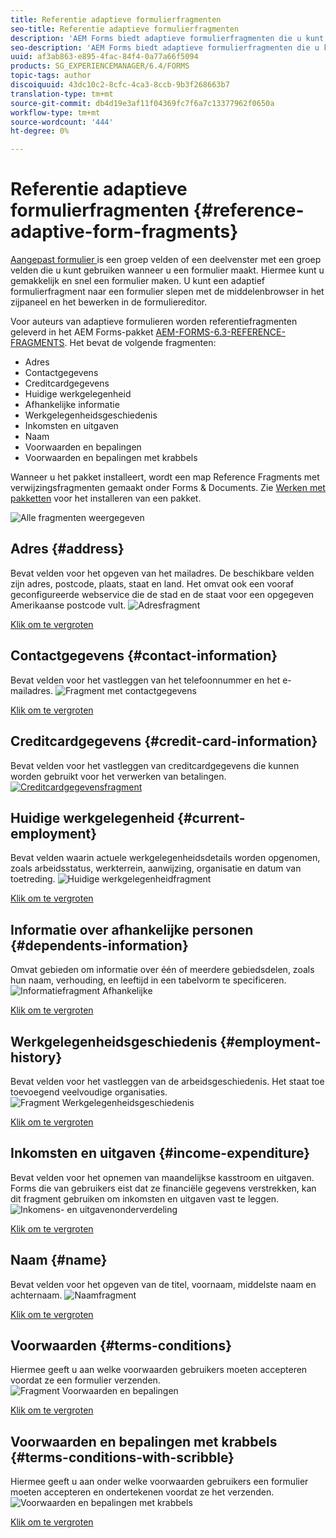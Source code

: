 ```yaml
---
title: Referentie adaptieve formulierfragmenten
seo-title: Referentie adaptieve formulierfragmenten
description: 'AEM Forms biedt adaptieve formulierfragmenten die u kunt gebruiken als elementen om snel een formulier te maken. '
seo-description: 'AEM Forms biedt adaptieve formulierfragmenten die u kunt gebruiken als elementen om snel een formulier te maken. '
uuid: af3ab863-e895-4fac-84f4-0a77a66f5094
products: SG_EXPERIENCEMANAGER/6.4/FORMS
topic-tags: author
discoiquuid: 43dc10c2-8cfc-4ca3-8ccb-9b3f268663b7
translation-type: tm+mt
source-git-commit: db4d19e3af11f04369fc7f6a7c13377962f0650a
workflow-type: tm+mt
source-wordcount: '444'
ht-degree: 0%

---
```



# Referentie adaptieve formulierfragmenten {#reference-adaptive-form-fragments}

[Aangepast formulier ](/help/forms/using/adaptive-form-fragments.md) is een groep velden of een deelvenster met een groep velden die u kunt gebruiken wanneer u een formulier maakt. Hiermee kunt u gemakkelijk en snel een formulier maken. U kunt een adaptief formulierfragment naar een formulier slepen met de middelenbrowser in het zijpaneel en het bewerken in de formuliereditor.

Voor auteurs van adaptieve formulieren worden referentiefragmenten geleverd in het AEM Forms-pakket [AEM-FORMS-6.3-REFERENCE-FRAGMENTS](https://www.adobeaemcloud.com/content/marketplace/marketplaceProxy.html?packagePath=/content/companies/public/adobe/packages/cq630/fd/AEM-FORMS-6.3-REFERENCE-FRAGMENTS). Het bevat de volgende fragmenten:

* Adres
* Contactgegevens
* Creditcardgegevens
* Huidige werkgelegenheid
* Afhankelijke informatie
* Werkgelegenheidsgeschiedenis
* Inkomsten en uitgaven
* Naam
* Voorwaarden en bepalingen
* Voorwaarden en bepalingen met krabbels

Wanneer u het pakket installeert, wordt een map Reference Fragments met verwijzingsfragmenten gemaakt onder Forms &amp; Documents. Zie [Werken met pakketten](/help/sites-administering/package-manager.md) voor het installeren van een pakket.

![Alle fragmenten weergegeven](assets/ootb-frags.png)

## Adres {#address}

Bevat velden voor het opgeven van het mailadres. De beschikbare velden zijn adres, postcode, plaats, staat en land. Het omvat ook een vooraf geconfigureerde webservice die de stad en de staat voor een opgegeven Amerikaanse postcode vult.
![Adresfragment](assets/address.png)

[Klik om te vergroten](assets/address.png)

## Contactgegevens {#contact-information}

Bevat velden voor het vastleggen van het telefoonnummer en het e-mailadres.
![Fragment met contactgegevens](assets/contact-info.png)

[Klik om te vergroten](assets/contact-info-1.png)

## Creditcardgegevens {#credit-card-information}

Bevat velden voor het vastleggen van creditcardgegevens die kunnen worden gebruikt voor het verwerken van betalingen.
[ ![Creditcardgegevensfragment](assets/cc-info.png)](assets/cc-info-1.png)

## Huidige werkgelegenheid {#current-employment}

Bevat velden waarin actuele werkgelegenheidsdetails worden opgenomen, zoals arbeidsstatus, werkterrein, aanwijzing, organisatie en datum van toetreding.
![Huidige werkgelegenheidfragment](assets/current-emp.png)

[Klik om te vergroten](assets/current-emp-1.png)

## Informatie over afhankelijke personen {#dependents-information}

Omvat gebieden om informatie over één of meerdere gebiedsdelen, zoals hun naam, verhouding, en leeftijd in een tabelvorm te specificeren.
![Informatiefragment Afhankelijke](assets/dependents-info.png)

[Klik om te vergroten](assets/dependents-info-1.png)

## Werkgelegenheidsgeschiedenis {#employment-history}

Bevat velden voor het vastleggen van de arbeidsgeschiedenis. Het staat toe toevoegend veelvoudige organisaties.
![Fragment Werkgelegenheidsgeschiedenis](assets/emp-history.png)

[Klik om te vergroten](assets/emp-history-1.png)

## Inkomsten en uitgaven {#income-expenditure}

Bevat velden voor het opnemen van maandelijkse kasstroom en uitgaven. Forms die van gebruikers eist dat ze financiële gegevens verstrekken, kan dit fragment gebruiken om inkomsten en uitgaven vast te leggen.
![Inkomens- en uitgavenonderverdeling](assets/income.png)

[Klik om te vergroten](assets/income-1.png)

## Naam {#name}

Bevat velden voor het opgeven van de titel, voornaam, middelste naam en achternaam.
![Naamfragment](assets/name.png)

[Klik om te vergroten](assets/name-1.png)

## Voorwaarden {#terms-conditions}

Hiermee geeft u aan welke voorwaarden gebruikers moeten accepteren voordat ze een formulier verzenden.
![Fragment Voorwaarden en bepalingen](assets/tnc.png)

[Klik om te vergroten](assets/tnc-1.png)

## Voorwaarden en bepalingen met krabbels {#terms-conditions-with-scribble}

Hiermee geeft u aan onder welke voorwaarden gebruikers een formulier moeten accepteren en ondertekenen voordat ze het verzenden.
![Voorwaarden en bepalingen met krabbels](assets/tnc-scribble.png)

[Klik om te vergroten](assets/tnc-scribble-1.png)